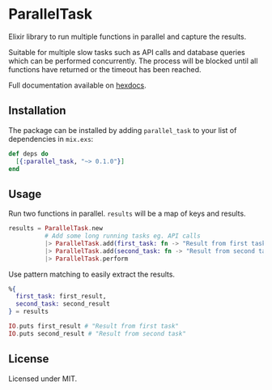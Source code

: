 # ParallelTask

Elixir library to run multiple functions in parallel and capture the results.

Suitable for multiple slow tasks such as API calls and database queries which can be performed concurrently. The process will be blocked until all functions have returned or the timeout has been reached.

Full documentation available on [hexdocs](https://hexdocs.pm/parallel_task/ParallelTask.html).

## Installation

The package can be installed by adding `parallel_task` to your list of dependencies in `mix.exs`:

```elixir
def deps do
  [{:parallel_task, "~> 0.1.0"}]
end
```

## Usage

Run two functions in parallel. `results` will be a map of keys and results.
```elixir
results = ParallelTask.new
          # Add some long running tasks eg. API calls
          |> ParallelTask.add(first_task: fn -> "Result from first task" end)
          |> ParallelTask.add(second_task: fn -> "Result from second task" end)
          |> ParallelTask.perform
```

Use pattern matching to easily extract the results.
```elixir
%{
  first_task: first_result,
  second_task: second_result
} = results

IO.puts first_result # "Result from first task"
IO.puts second_result # "Result from second task"
```

## License

Licensed under MIT.
